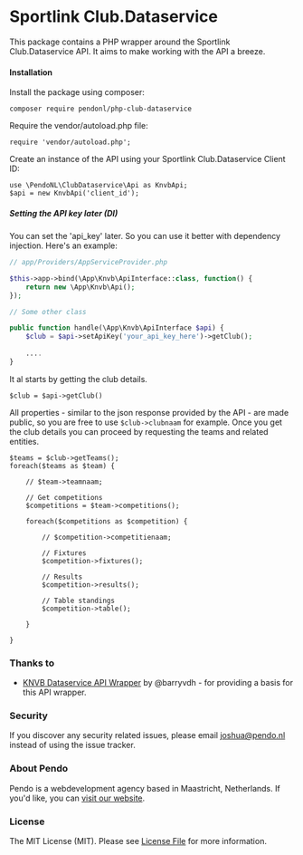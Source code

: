 # Sportlink Club.Dataservice
This package contains a PHP wrapper around the Sportlink Club.Dataservice API. It aims to make working with the API a breeze.

#### Installation

Install the package using composer:
```
composer require pendonl/php-club-dataservice
```

Require the vendor/autoload.php file:
```
require 'vendor/autoload.php';
```

Create an instance of the API using your Sportlink Club.Dataservice Client ID:
```
use \PendoNL\ClubDataservice\Api as KnvbApi;
$api = new KnvbApi('client_id');
```

##### Setting the API key later (DI)

You can set the 'api_key' later. So you can use it better with dependency injection. Here's an example:

```php
// app/Providers/AppServiceProvider.php

$this->app->bind(\App\Knvb\ApiInterface::class, function() {
    return new \App\Knvb\Api();
});

// Some other class

public function handle(\App\Knvb\ApiInterface $api) {
    $club = $api->setApiKey('your_api_key_here')->getClub();
    
    ....
}
```

It al starts by getting the club details.
```
$club = $api->getClub()
```

All properties - similar to the json response provided by the API - are made public, so you are free to use `$club->clubnaam` for example. Once you get the club details you can proceed by requesting the teams and related entities.

```
$teams = $club->getTeams();
foreach($teams as $team) {

    // $team->teamnaam;

    // Get competitions
    $competitions = $team->competitions();
    
    foreach($competitions as $competition) {
    
        // $competition->competitienaam;
    
        // Fixtures
        $competition->fixtures();
        
        // Results
        $competition->results();
        
        // Table standings
        $competition->table();
        
    }
    
}
```

### Thanks to

- [KNVB Dataservice API Wrapper](https://github.com/fruitcake/php-knvb-dataservice-api) by @barryvdh - for providing a basis for this API wrapper.

### Security

If you discover any security related issues, please email joshua@pendo.nl instead of using the issue tracker.

### About Pendo

Pendo is a webdevelopment agency based in Maastricht, Netherlands. If you'd like, you can [visit our website](https://pendo.nl).

### License

The MIT License (MIT). Please see [License File](LICENSE) for more information.
